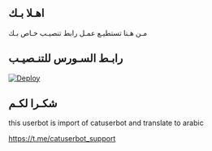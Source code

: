 ## اهـلا بـك
مـن هـنا تستطيـع عمـل رابط تنصيـب خـاص بـك

## رابـط السـورس للتنـصيـب

[![Deploy](https://www.herokucdn.com/deploy/button.svg)](https://heroku.com/deploy?template=https://github.com/Smabho/jmthon)

## شكـرا لكـم 


this userbot is import of catuserbot and translate to arabic

https://t.me/catuserbot_support
